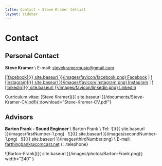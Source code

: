 ```yaml
---
title: Contact ‹ Steve Kramer Cellist
layout: sidebar
---
```

# Contact
## Personal Contact

**Steve Kramer** \\
E-mail: [stevekramermusic@gmail.com](mailto:stevekramermusic@gmail.com) 

[![facebook]({{ site.baseurl }}/images/favicon/facebook.png) Facebook](https://www.facebook.com/steve.kramer.792303) | 
[![instagram]({{ site.baseurl }}/images/favicon/instagram.png) Instagram](https://www.instagram.com/stevekramercellist/) | 
[![linkedin]({{ site.baseurl }}/images/favicon/linkedin.png) LinkedIn](https://www.linkedin.com/public-profile/in/steve-kramer-a3443b1a6?challengeId=AQHZQOy_XqKhkgAAAXcmUwf5Fq6LGcdtFH0zRMYLr_H4jlVlGFkwlUMzfYQwNR9EX4OfnWoZA3FgSavnSOqGNqMg8V26cY0QOA&submissionId=5148fd64-8854-5c16-22ea-6517f578c767)


Curriculum vitae: [Steve Kramer]({{ site.baseurl }}/documents/Steve-Kramer-CV.pdf){:download="Steve-Kramer-CV.pdf"}
## Advisors

**Barton Frank - Sound Engineer** \\
Barton Frank \\
Tel: 
![]({{ site.baseurl }}/images/firstNumber-1.png)&nbsp;&nbsp;
![]({{ site.baseurl }}/images/secondNumber-1.png)&nbsp;&nbsp;
![]({{ site.baseurl }}/images/thirdNumber.png) \\
E-mail: [farthingbank@comcast.net](mailto:farthingbank@comcast.net)
{: .telephone}

![Barton-Frank]({{ site.baseurl }}/images/photos/Barton-Frank.png){: width="240" }

